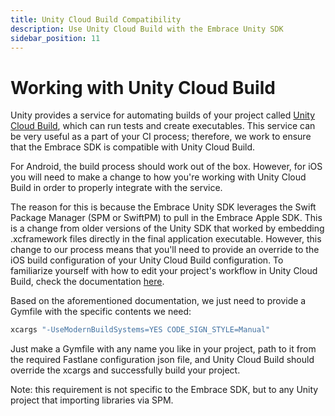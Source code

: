 ```yaml
---
title: Unity Cloud Build Compatibility
description: Use Unity Cloud Build with the Embrace Unity SDK
sidebar_position: 11
---
```


# Working with Unity Cloud Build

Unity provides a service for automating builds of your project called [Unity Cloud Build](https://unity.com/solutions/ci-cd), which can run tests and create executables. This service can be very useful as a part of your CI process; therefore, we work to ensure that the Embrace SDK is compatible with Unity Cloud Build. 

For Android, the build process should work out of the box. However, for iOS you will need to make a change to how you're working with Unity Cloud Build in order to properly integrate with the service.

The reason for this is because the Embrace Unity SDK leverages the Swift Package Manager (SPM or SwiftPM) to pull in the Embrace Apple SDK. This is a change from older versions of the Unity SDK that worked by embedding .xcframework files directly in the final application executable. However, this change to our process means that you'll need to provide an override to the iOS build configuration of your Unity Cloud Build configuration. To familiarize yourself with how to edit your project's workflow in Unity Cloud Build, check the documentation [here](https://discussions.unity.com/t/how-to-set-up-a-fastlane-gymfile-and-multiple-provisioning-profiles/711408).

Based on the aforementioned documentation, we just need to provide a Gymfile with the specific contents we need:

```ruby
xcargs "-UseModernBuildSystems=YES CODE_SIGN_STYLE=Manual"
```

Just make a Gymfile with any name you like in your project, path to it from the required Fastlane configuration json file, and Unity Cloud Build should override the xcargs and successfully build your project.

Note: this requirement is not specific to the Embrace SDK, but to any Unity project that importing libraries via SPM.